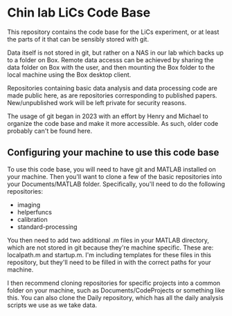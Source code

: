 # Chin lab LiCs Code Base 

This repository contains the code base for the LiCs experiment, or at least the parts of it that can be sensibly stored with git. 

Data itself is not stored in git, but rather on a NAS in our lab which backs up to a folder on Box. Remote data accesss can be achieved by 
sharing the data folder on Box with the user, and then mounting the Box folder to the local machine using the Box desktop client. 

Repositories containing basic data analysis and data processing code are made public here, as are repositories corresponding to published papers. 
New/unpublished work will be left private for security reasons. 

The usage of git began in 2023 with an effort by Henry and Michael to organize the code base and make it more accessible. As such, older code probably can't be found here. 

## Configuring your machine to use this code base

To use this code base, you will need to have git and MATLAB installed on your machine. Then you'll want to clone a few of the basic repositories into your Documents/MATLAB folder. Specifically, you'll need to do the following repositories: 

- imaging
- helperfuncs
- calibration
- standard-processing

You then need to add two additional .m files in your MATLAB directory, which are not stored in git because they're machine specific. These are: localpath.m and startup.m. I'm including templates for these files in this repository, but they'll need to be filled in with the correct paths for your machine.

I then recommend cloning repositories for specific projects into a common folder on your machine, such as Documents/CodeProjects or something like this. You can also clone the Daily repository, which has all the daily analysis scripts we use as we take data. 